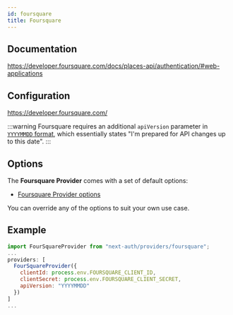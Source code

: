 ```yaml
---
id: foursquare
title: Foursquare
---
```


## Documentation

https://developer.foursquare.com/docs/places-api/authentication/#web-applications

## Configuration

https://developer.foursquare.com/

:::warning
Foursquare requires an additional `apiVersion` parameter in [`YYYYMMDD` format](https://developer.foursquare.com/docs/places-api/versioning/), which essentially states "I'm prepared for API changes up to this date".
:::

## Options

The **Foursquare Provider** comes with a set of default options:

- [Foursquare Provider options](https://github.com/nextauthjs/next-auth/blob/v4/packages/next-auth/src/providers/foursquare.js)

You can override any of the options to suit your own use case.

## Example

```js
import FourSquareProvider from "next-auth/providers/foursquare";
...
providers: [
  FourSquareProvider({
    clientId: process.env.FOURSQUARE_CLIENT_ID,
    clientSecret: process.env.FOURSQUARE_CLIENT_SECRET,
    apiVersion: "YYYYMMDD"
  })
]
...
```
